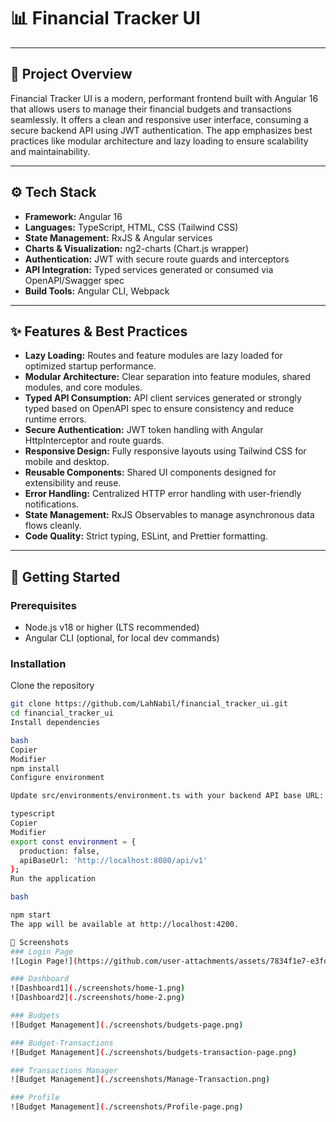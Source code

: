 # 📊 Financial Tracker UI

---

## 📝 Project Overview

Financial Tracker UI is a modern, performant frontend built with Angular 16 that allows users to manage their financial budgets and transactions seamlessly. It offers a clean and responsive user interface, consuming a secure backend API using JWT authentication. The app emphasizes best practices like modular architecture and lazy loading to ensure scalability and maintainability.

---

## ⚙️ Tech Stack

- **Framework:** Angular 16
- **Languages:** TypeScript, HTML, CSS (Tailwind CSS)
- **State Management:** RxJS & Angular services
- **Charts & Visualization:** ng2-charts (Chart.js wrapper)
- **Authentication:** JWT with secure route guards and interceptors
- **API Integration:** Typed services generated or consumed via OpenAPI/Swagger spec
- **Build Tools:** Angular CLI, Webpack

---

## ✨ Features & Best Practices

- **Lazy Loading:** Routes and feature modules are lazy loaded for optimized startup performance.
- **Modular Architecture:** Clear separation into feature modules, shared modules, and core modules.
- **Typed API Consumption:** API client services generated or strongly typed based on OpenAPI spec to ensure consistency and reduce runtime errors.
- **Secure Authentication:** JWT token handling with Angular HttpInterceptor and route guards.
- **Responsive Design:** Fully responsive layouts using Tailwind CSS for mobile and desktop.
- **Reusable Components:** Shared UI components designed for extensibility and reuse.
- **Error Handling:** Centralized HTTP error handling with user-friendly notifications.
- **State Management:** RxJS Observables to manage asynchronous data flows cleanly.
- **Code Quality:** Strict typing, ESLint, and Prettier formatting.

---

## 🚀 Getting Started

### Prerequisites

- Node.js v18 or higher (LTS recommended)
- Angular CLI (optional, for local dev commands)

### Installation

Clone the repository

```bash
git clone https://github.com/LahNabil/financial_tracker_ui.git
cd financial_tracker_ui
Install dependencies

bash
Copier
Modifier
npm install
Configure environment

Update src/environments/environment.ts with your backend API base URL:

typescript
Copier
Modifier
export const environment = {
  production: false,
  apiBaseUrl: 'http://localhost:8080/api/v1'
};
Run the application

bash

npm start
The app will be available at http://localhost:4200.

📸 Screenshots
### Login Page
![Login Page!](https://github.com/user-attachments/assets/7834f1e7-e3fd-4486-a73b-0ffaf5cf0e84)

### Dashboard
![Dashboard1](./screenshots/home-1.png)
![Dashboard2](./screenshots/home-2.png)

### Budgets
![Budget Management](./screenshots/budgets-page.png)

### Budget-Transactions
![Budget Management](./screenshots/budgets-transaction-page.png)

### Transactions Manager
![Budget Management](./screenshots/Manage-Transaction.png)

### Profile
![Budget Management](./screenshots/Profile-page.png)
